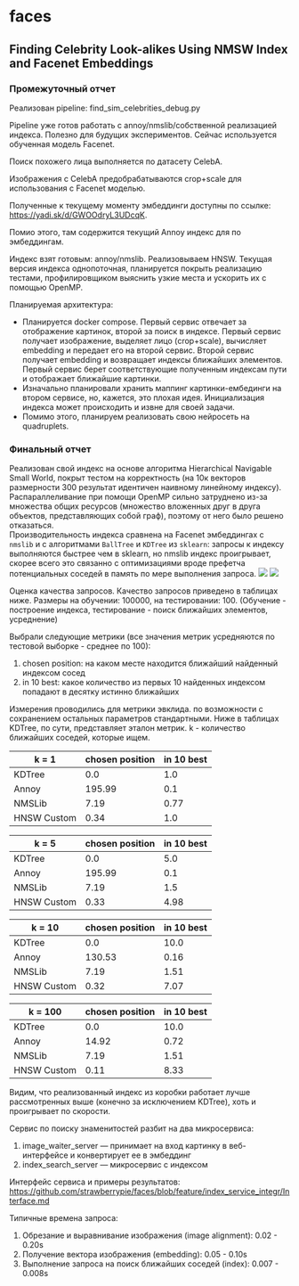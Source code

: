 # faces
## Finding Celebrity Look-alikes Using NMSW Index and Facenet Embeddings

### Промежуточный отчет

Реализован pipeline: find_sim_celebrities_debug.py

Pipeline уже готов работать с annoy/nmslib/собственной реализацией индекса. Полезно для будущих экспериментов.
Сейчас используется обученная модель Facenet.

Поиск похожего лица выполняется по датасету CelebA.

Изображения с CelebA предобрабатываются crop+scale для использования с Facenet моделью.

Полученные к текущему моменту эмбеддинги доступны по ссылке: https://yadi.sk/d/GWOOdryL3UDcqK.

Помио этого, там содержится текущий Annoy индекс для по эмбеддингам.

Индекс взят готовым: annoy/nmslib. Реализовываем HNSW. Текущая версия индекса однопоточная, планируется покрыть реализацию тестами, профилировщиком выяснить узкие места и ускорить их с помощью OpenMP.

Планируемая архитектура:

- Планируется docker compose. Первый сервис отвечает за отображение картинок, второй за поиск в индексе.
Первый сервис получает изображение, выделяет лицо (crop+scale), вычисляет embedding и передает его на второй сервис.
Второй сервис получает embedding и возвращает индексы ближайших элементов.
Первый сервис берет соответствующие полученным индексам пути и отображает ближайшие картинки.
- Изначально планировали хранить маппинг картинки-ембединги на втором сервисе, но, кажется, это плохая идея. Инициализация индекса может происходить и извне для своей задачи.
- Помимо этого, планируем реализовать свою нейросеть на quadruplets.

### Финальный отчет

Реализован свой индекс на основе алгоритма Hierarchical Navigable Small World, покрыт тестом на корректность (на 10к векторов размерности 300 результат идентичен наивному линейному индексу). Распараллеливание при помощи OpenMP сильно затруднено из-за множества общих ресурсов (множество вложенных друг в друга объектов, представляющих собой граф), поэтому от него было решено отказаться.   
Производительность индекса сравнена на Facenet эмбеддингах с `nmslib` и с алгоритмами `BallTree` и `KDTree` из `sklearn`: запросы к индексу выполняются быстрее чем в sklearn, но nmslib индекс проигрывает, скорее всего это связанно с оптимизациями вроде префетча потенциальных соседей в память по мере выполнения запроса.
![](https://i.imgur.com/XEP9ZF0.png)
![](https://i.imgur.com/iZ0jQA5.png)

Оценка качества запросов.
Качество запросов приведено в таблицах ниже.
Размеры на обучении: 100000, на тестировании: 100.
(Обучение - построение индекса, тестирование - поиск ближайших элементов, усреднение)

Выбрали следующие метрики (все значения метрик усредняются по тестовой выборке - среднее по 100):

1) chosen position: на каком месте находится ближайший найденный индексом сосед
2) in 10 best: какое количество из первых 10 найденных индексом попадают в десятку истинно ближайших

Измерения проводились для метрики эвклида. по возможности с сохранением остальных параметров стандартными.
Ниже в таблицах KDTree, по сути, представляет эталон метрик.
k - количество ближайших соседей, которые ищем.


| k = 1       | chosen position | in 10 best |
|-------------|-----------------|------------|
| KDTree      | 0.0             | 1.0        |
| Annoy       | 195.99          | 0.1        |
| NMSLib      | 7.19            | 0.77       |
| HNSW Custom | 0.34            | 1.0        |

| k = 5       | chosen position | in 10 best |
|-------------|-----------------|------------|
| KDTree      | 0.0             | 5.0        |
| Annoy       | 195.99          | 0.1        |
| NMSLib      | 7.19            | 1.5        |
| HNSW Custom | 0.33            | 4.98       |

| k = 10      | chosen position | in 10 best |
|-------------|-----------------|------------|
| KDTree      | 0.0             | 10.0       |
| Annoy       | 130.53          | 0.16       |
| NMSLib      | 7.19            | 1.51       |
| HNSW Custom | 0.32            | 7.07       |

| k = 100     | chosen position | in 10 best |
|-------------|-----------------|------------|
| KDTree      | 0.0             | 10.0       |
| Annoy       | 14.92           | 0.72       |
| NMSLib      | 7.19            | 1.51       |
| HNSW Custom | 0.11            | 8.33       |


Видим, что реализованный индекс из коробки работает лучше рассмотренных выше (конечно за исключением KDTree), хоть и проигрывает по скорости.

Сервис по поиску знаменитостей разбит на два микросервиса:
1) image_waiter_server — принимает на вход картинку в веб-интерфейсе и конвертирует ее в эмбеддинг
2) index_search_server — микросервис с индексом

Интерфейс сервиса и примеры результатов: https://github.com/strawberrypie/faces/blob/feature/index_service_integr/Interface.md

Типичные времена запроса:
1) Обрезание и выравнивание изображения (image alignment): 0.02 - 0.20s
2) Получение вектора изображения (embedding): 0.05 - 0.10s
3) Выполнение запроса на поиск ближайших соседей (index): 0.007 - 0.008s
